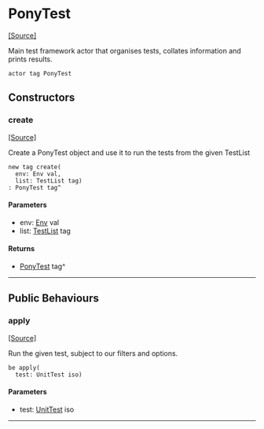 # PonyTest
<span class="source-link">[[Source]](src/ponytest/pony_test.md#L245)</span>

Main test framework actor that organises tests, collates information and
prints results.


```pony
actor tag PonyTest
```

## Constructors

### create
<span class="source-link">[[Source]](src/ponytest/pony_test.md#L270)</span>


Create a PonyTest object and use it to run the tests from the given
TestList


```pony
new tag create(
  env: Env val,
  list: TestList tag)
: PonyTest tag^
```
#### Parameters

*   env: [Env](builtin-Env.md) val
*   list: [TestList](ponytest-TestList.md) tag

#### Returns

* [PonyTest](ponytest-PonyTest.md) tag^

---

## Public Behaviours

### apply
<span class="source-link">[[Source]](src/ponytest/pony_test.md#L282)</span>


Run the given test, subject to our filters and options.


```pony
be apply(
  test: UnitTest iso)
```
#### Parameters

*   test: [UnitTest](ponytest-UnitTest.md) iso

---

